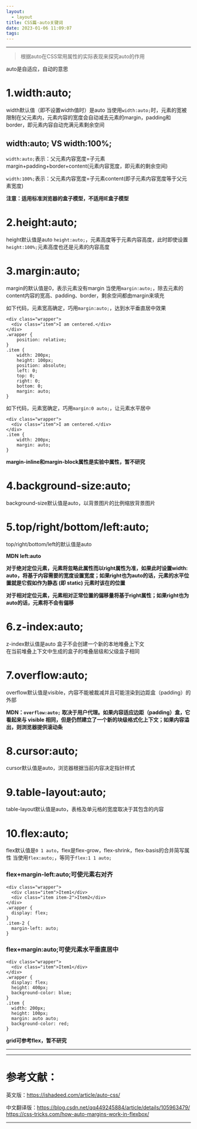 ```yaml
---
layout:
  - layout
title: CSS篇-auto关键词
date: 2023-01-06 11:09:07
tags:
---
```


---

> 根据auto在CSS常用属性的实际表现来探究auto的作用

auto是自适应，自动的意思

# 1.width:auto;
width默认值（即不设置width值时）是auto
当使用`width:auto;`时，元素的宽被限制在父元素内，元素内容的宽度会自动减去元素的margin，padding和border，即元素内容自动充满元素剩余空间

## width:auto; VS width:100%;
`width:auto;`表示：父元素内容宽度=子元素margin+padding+border+content(元素内容宽度，即元素的剩余空间)

`width:100%;`表示：父元素内容宽度=子元素content(即子元素内容宽度等于父元素宽度)

**注意：适用标准浏览器的盒子模型，不适用IE盒子模型**

# 2.height:auto;
height默认值是auto
`height:auto;`，元素高度等于元素内容高度，此时即使设置`height:100%;`元素高度也还是元素的内容高度

# 3.margin:auto;
margin的默认值是0，表示元素没有margin
当使用`margin:auto;`，除去元素的content内容的宽高、padding、border，剩余空间都由margin来填充

如下代码，元素宽高确定，巧用`margin:auto;`，达到水平垂直居中效果

```
<div class="wrapper">
  <div class="item">I am centered.</div>
</div>
.wrapper {
    position: relative;
}
.item {
    width: 200px;
    height: 100px;
    position: absolute;
    left: 0;
    top: 0;
    right: 0;
    bottom: 0;
    margin: auto;
}
```

如下代码，元素宽确定，巧用`margin:0 auto;`，让元素水平居中

```
<div class="wrapper">
  <div class="item">I am centered.</div>
</div>
.item {
    width: 200px;
    margin: auto;
}
```

**margin-inline和margin-block属性是实验中属性，暂不研究**

# 4.background-size:auto;
background-size默认值是auto，以背景图片的比例缩放背景图片

# 5.top/right/bottom/left:auto;
top/right/bottom/left的默认值是auto

**MDN** 
**left:auto**

**对于绝对定位元素，元素将忽略此属性而以right属性为准，如果此时设置width: auto，将基于内容需要的宽度设置宽度；如果right也为auto的话，元素的水平位置就是它假如作为静态 (即 static) 元素时该在的位置**

**对于相对定位元素，元素相对正常位置的偏移量将基于right属性；如果right也为auto的话，元素将不会有偏移**

# 6.z-index:auto;
z-index默认值是auto
盒子不会创建一个新的本地堆叠上下文  
在当前堆叠上下文中生成的盒子的堆叠层级和父级盒子相同

# 7.overflow:auto;
overflow默认值是visible，内容不能被裁减并且可能渲染到边距盒（padding）的外部

**MDN：`overflow:auto;`**
**取决于用户代理。如果内容适应边距（padding）盒，它看起来与 visible 相同，但是仍然建立了一个新的块级格式化上下文；如果内容溢出，则浏览器提供滚动条**

# 8.cursor:auto;
cursor默认值是auto，浏览器根据当前内容决定指针样式

# 9.table-layout:auto;
table-layout默认值是auto，表格及单元格的宽度取决于其包含的内容

# 10.flex:auto;
flex默认值是`0 1 auto`，flex是flex-grow，flex-shrink，flex-basis的合并简写属性
当使用`flex:auto;`，等同于`flex:1 1 auto;`

### flex+margin-left:auto;可使元素右对齐
```
<div class="wrapper">
  <div class="item">Item1</div>
  <div class="item item-2">Item2</div>
</div>
.wrapper {
  display: flex;
}
.item-2 {
  margin-left: auto;
}
```

### flex+margin:auto;可使元素水平垂直居中
```
<div class="wrapper">
  <div class="item">Item1</div>
</div>
.wrapper {
  display: flex;
  height: 400px;
  background-color: blue;
}
.item {
  width: 200px;
  height: 100px;
  margin: auto auto;
  background-color: red;
}
```

**grid可参考flex，暂不研究**

---

---

# 参考文献：  
英文版：https://ishadeed.com/article/auto-css/  

中文翻译版：https://blog.csdn.net/qq449245884/article/details/105963479/   
https://css-tricks.com/how-auto-margins-work-in-flexbox/  

---
